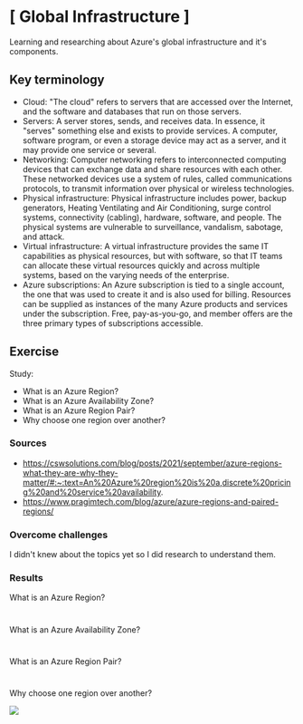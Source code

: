 # [ Global Infrastructure ]
Learning and researching about Azure's global infrastructure and it's components.

## Key terminology
- Cloud: "The cloud" refers to servers that are accessed over the Internet, and the software and databases that run on those servers.
- Servers: A server stores, sends, and receives data. In essence, it "serves" something else and exists to provide services. A computer, software program, or even a storage device may act as a server, and it may provide one service or several.
- Networking: Computer networking refers to interconnected computing devices that can exchange data and share resources with each other. These networked devices use a system of rules, called communications protocols, to transmit information over physical or wireless technologies.
- Physical infrastructure: Physical infrastructure includes power, backup generators, Heating Ventilating and Air Conditioning, surge control systems, connectivity (cabling), hardware, software, and people. The physical systems are vulnerable to surveillance, vandalism, sabotage, and attack.
- Virtual infrastructure: A virtual infrastructure provides the same IT capabilities as physical resources, but with software, so that IT teams can allocate these virtual resources quickly and across multiple systems, based on the varying needs of the enterprise.
- Azure subscriptions: An Azure subscription is tied to a single account, the one that was used to create it and is also used for billing. Resources can be supplied as instances of the many Azure products and services under the subscription. Free, pay-as-you-go, and member offers are the three primary types of subscriptions accessible.

## Exercise
Study:
- What is an Azure Region?
- What is an Azure Availability Zone?
- What is an Azure Region Pair?
- Why choose one region over another?

### Sources
- https://cswsolutions.com/blog/posts/2021/september/azure-regions-what-they-are-why-they-matter/#:~:text=An%20Azure%20region%20is%20a,discrete%20pricing%20and%20service%20availability.
- https://www.pragimtech.com/blog/azure/azure-regions-and-paired-regions/

### Overcome challenges
I didn't knew about the topics yet so I did research to understand them.

### Results

What is an Azure Region?

#
What is an Azure Availability Zone?

#
What is an Azure Region Pair?

#
Why choose one region over another?

![](./../../../00_includes/)

